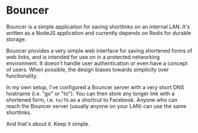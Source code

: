 # Bouncer

Bouncer is a simple application for saving shortlinks on an internal LAN. It's written as a NodeJS application
and currently depends on Redis for durable storage.

Bouncer provides a very simple web interface for saving shortened forms of web links, and is intended for use on
in a protected networking environment. It doesn't handle user authentication or even have a concept of users. When
possible, the design biases towards simplicity over functionality.

In my own setup, I've configured a Bouncer server with a very short DNS hostname (i.e. "go" or "to"). You can then
store any longer link with a shortened form, i.e. `to/fb` as a shortcut to Facebook. Anyone who can reach the Bouncer
server (usually anyone on your LAN) can use the same shortlinks.

And that's about it. Keep it simple.